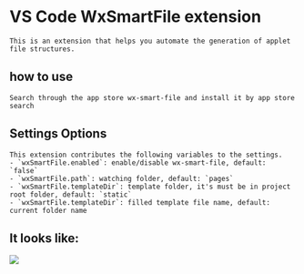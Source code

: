 # VS Code WxSmartFile extension

    This is an extension that helps you automate the generation of applet file structures.

## how to use

    Search through the app store wx-smart-file and install it by app store search

## Settings Options

    This extension contributes the following variables to the settings.
    - `wxSmartFile.enabled`: enable/disable wx-smart-file, default: `false`
    - `wxSmartFile.path`: watching folder, default: `pages`
    - `wxSmartFile.templateDir`: template folder, it's must be in project root folder, default: `static`
    - `wxSmartFile.templateDir`: filled template file name, default: current folder name

## It looks like:

![](https://lc-vkpyiowl.cn-n1.lcfile.com/db15cc75c05eeb3773b2.gif)
